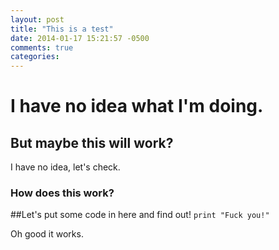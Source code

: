 ```yaml
---
layout: post
title: "This is a test"
date: 2014-01-17 15:21:57 -0500
comments: true
categories: 
---
```


I have no idea what I'm doing.
==============================

But maybe this will work?
-------------------------

I have no idea, let's check.

### How does this work?

##Let's put some code in here and find out!
`print "Fuck you!"`

Oh good it works.